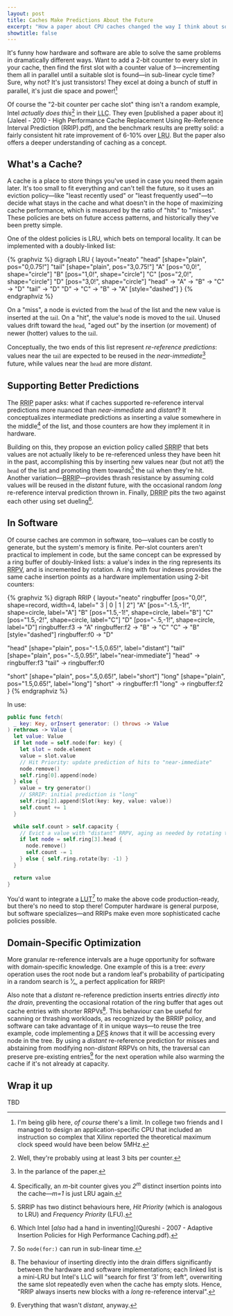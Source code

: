 ```yaml
---
layout: post
title: Caches Make Predictions About the Future
excerpt: "How a paper about CPU caches changed the way I think about software caches too"
showtitle: false
---
```


It's funny how hardware and software are able to solve the same problems in dramatically different ways. Want to add a 2-bit counter to every slot in your cache, then find the first slot with a counter value of `3`—incrementing them all in parallel until a suitable slot is found—in sub-linear cycle time? Sure, why not? It's just transistors! They excel at doing a bunch of stuff in parallel, it's just die space and power![^141]

Of course the "2-bit counter per cache slot" thing isn't a random example, Intel _actually does this_[^bits] in their <abbr title="Last-Level Cache">LLC</abbr>. They even [published a paper about it](Jaleel - 2010 - High Performance Cache Replacement Using Re-Reference Interval Prediction (RRIP).pdf), and the benchmark results are pretty solid: a fairly consistent hit rate improvement of 6-10% over <abbr title="Least Recently Used">LRU</abbr>. But the paper also offers a deeper understanding of caching as a concept.

## What's a Cache?

A cache is a place to store things you've used in case you need them again later. It's too small to fit everything and can't tell the future, so it uses an eviction policy—like "least recently used" or "least frequently used"—to decide what stays in the cache and what doesn't in the hope of maximizing cache performance, which is measured by the ratio of "hits" to "misses". These policies are bets on future access patterns, and historically they've been pretty simple.

One of the oldest policies is LRU, which bets on temporal locality. It can be implemented with a doubly-linked list:

{% graphviz %}
digraph LRU {
  layout="neato"
  "head" [shape="plain", pos="0,0.75!"]
  "tail" [shape="plain", pos="3,0.75!"]
  "A" [pos="0,0!", shape="circle"]
  "B" [pos="1,0!", shape="circle"]
  "C" [pos="2,0!", shape="circle"]
  "D" [pos="3,0!", shape="circle"]
  "head" -> "A" -> "B" -> "C" -> "D"
  "tail" -> "D"
  "D" -> "C" -> "B" -> "A" [style="dashed"]
}
{% endgraphviz %}

On a "miss", a node is evicted from the <span style="font-family: 'Museo';">head</span> of the list and the new value is inserted at the <span style="font-family: 'Museo';">tail</span>. On a "hit", the value's node is moved to the <span style="font-family: 'Museo';">tail</span>. Unused values drift toward the <span style="font-family: 'Museo';">head</span>, "aged out" by the insertion (or movement) of newer (hotter) values to the <span style="font-family: 'Museo';">tail</span>.

Conceptually, the two ends of this list represent _re-reference predictions_: values near the <span style="font-family: 'Museo';">tail</span> are expected to be reused in the _near-immediate_[^parlance] future, while values near the <span style="font-family: 'Museo';">head</span> are more _distant_.

## Supporting Better Predictions

The <abbr title="Re-Reference Interval Prediction">RRIP</abbr> paper asks: what if caches supported re-reference interval predictions more nuanced than _near-immediate_ and _distant_? It conceptualizes intermediate predictions as inserting a value somewhere in the middle[^middle] of the list, and those counters are how they implement it in hardware.

Building on this, they propose an eviction policy called <abbr title="Static RRIP">SRRIP</abbr> that bets values are not actually likely to be re-referenced unless they have been hit in the past, accomplishing this by inserting new values near (but not at!) the <span style="font-family: 'Museo';">head</span> of the list and promoting them towards[^priority] the <span style="font-family: 'Museo';">tail</span> when they're hit. Another variation—<abbr title="Bimodal  RRIP">BRRIP</abbr>—provides thrash resistance by assuming cold values will be reused in the _distant_ future, with the occasional random _long_ re-reference interval prediction thrown in. Finally, <abbr title="Dynamic  RRIP">DRRIP</abbr> pits the two against each other using set dueling[^dueling].

## In Software

Of course caches are common in software, too—values can be costly to generate, but the system's memory is finite. Per-slot counters aren't practical to implement in code, but the same concept can be expressed by a ring buffer of doubly-linked lists: a value's index in the ring represents its <abbr title="Re-Reference Prediction Value">RRPV</abbr>, and is incremented by rotation. A ring with four indexes provides the same cache insertion points as a hardware implementation using 2-bit counters:

{% graphviz %}
digraph RRIP {
  layout="neato"
  ringbuffer [pos="0,0!", shape=record, width=4, label="<f3> 3 | <f0> 0 | <f1> 1 | <f2> 2"]
  "A" [pos="-1.5,-1!", shape=circle, label="A"]
  "B" [pos="1.5,-1!", shape=circle, label="B"]
  "C" [pos="1.5,-2!", shape=circle, label="C"]
  "D" [pos="-.5,-1!", shape=circle, label="D"]
  ringbuffer:f3 -> "A"
  ringbuffer:f2 -> "B" -> "C"
  "C" -> "B" [style="dashed"]
  ringbuffer:f0 -> "D"

  "head" [shape="plain", pos="-1.5,0.65!", label="distant"]
  "tail" [shape="plain", pos="-.5,0.95!", label="near-immediate"]
  "head" -> ringbuffer:f3
  "tail" -> ringbuffer:f0

  "short" [shape="plain", pos=".5,0.65!", label="short"]
  "long" [shape="plain", pos="1.5,0.65!", label="long"]
  "short" -> ringbuffer:f1
  "long" -> ringbuffer:f2
}
{% endgraphviz %}

In use:

``` swift
public func fetch(
  _ key: Key, orInsert generator: () throws -> Value
) rethrows -> Value {
  let value: Value
  if let node = self.node(for: key) {
    let slot = node.element
    value = slot.value
    // Hit Priority: update prediction of hits to "near-immediate"
    node.remove()
    self.ring[0].append(node)
  } else {
    value = try generator()
    // SRRIP: initial prediction is "long"
    self.ring[2].append(Slot(key: key, value: value))
    self.count += 1
  }

  while self.count > self.capacity {
    // Evict a value with "distant" RRPV, aging as needed by rotating the ring
    if let node = self.ring[3].head {
      node.remove()
      self.count -= 1
    } else { self.ring.rotate(by: -1) }
  }

  return value
}
```

You'd want to integrate a <abbr title="Look-up Table">LUT</abbr>[^lookup-time] to make the above code production-ready, but there's no need to stop there! Computer hardware is general purpose, but software specializes—and RRIPs make even more sophisticated cache policies possible.

## Domain-Specific Optimization

More granular re-reference intervals are a huge opportunity for software with domain-specific knowledge. One example of this is a tree: _every_ operation uses the root node but a random leaf's probability of participating in a random search is ¹⁄ₙ, a perfect application for RRIP!

Also note that a _distant_ re-reference prediction inserts entries _directly into the drain_, preventing the occasional rotation of the ring buffer that ages out cache entries with shorter RRPVs[^drain-insertion]. This behaviour can be useful for scanning or thrashing workloads, as recognized by the BRRIP policy, and software can take advantage of it in unique ways—to reuse the tree example, code implementing a <abbr title="Depth-First Search">DFS</abbr> _knows_ that it will be accessing every node in the tree. By using a _distant_ re-reference prediction for misses and abstaining from modifying non-<em>distant</em> RRPVs on hits, the traversal can preserve pre-existing entries[^nodrain] for the next operation while also warming the cache if it's not already at capacity.

## Wrap it up

TBD

[^141]: I'm being glib here, _of course_ there's a limit. In college two friends and I managed to design an application-specific CPU that included an instruction so complex that Xilinx reported the theoretical maximum clock speed would have been below 5MHz.
[^bits]: Well, they're probably using at least 3 bits per counter.
[^parlance]: In the parlance of the paper.
[^middle]: Specifically, an _m_-bit counter gives you _2<sup>m</sup>_ distinct insertion points into the cache—_m=1_ is just LRU again.
[^priority]: SRRIP has two distinct behaviours here, _Hit Priority_ (which is analogous to LRU) and _Frequency Priority_ (LFU).
[^dueling]: Which Intel [_also_ had a hand in inventing](Qureshi - 2007 - Adaptive Insertion Policies for High Performance Caching.pdf).
[^drain-insertion]: The behaviour of inserting directly into the drain differs significantly between the hardware and software implementations; each linked list is a mini-LRU but Intel's LLC will "search for first ‘3’ from left", overwriting the same slot repeatedly even when the cache has empty slots. Hence, "RRIP always inserts new blocks with a _long_ re-reference interval".
[^nodrain]: Everything that wasn't _distant_, anyway.
[^lookup-time]: So `node(for:)` can run in sub-linear time.
